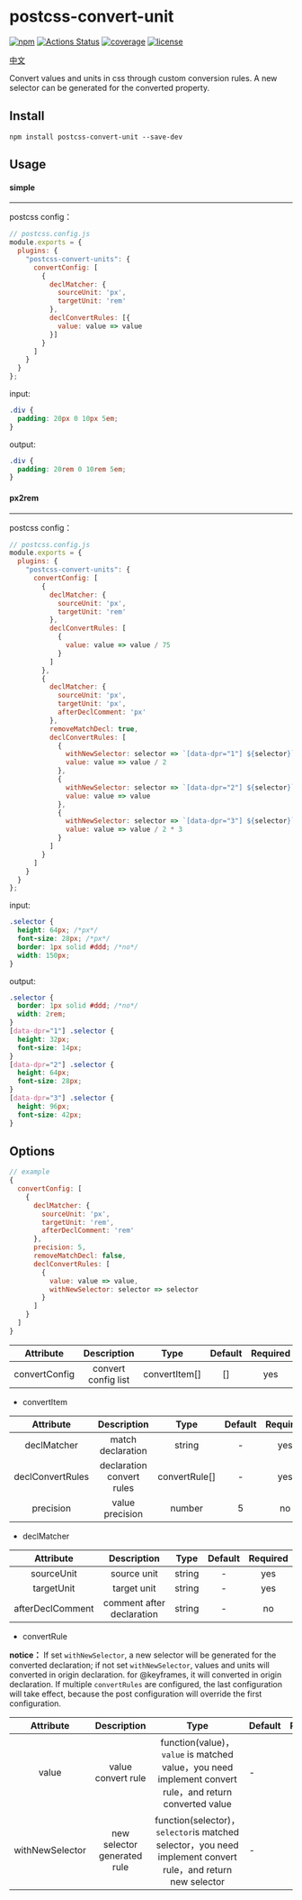 # postcss-convert-unit

[![npm](https://img.shields.io/npm/v/postcss-convert-unit)](https://www.npmjs.com/package/postcss-convert-unit)
[![Actions Status](https://github.com/hoivee/postcss-convert-unit/workflows/build/badge.svg)](https://github.com/hoivee/postcss-convert-unit)
[![coverage](https://img.shields.io/coveralls/github/hoivee/postcss-convert-unit)](https://coveralls.io/github/hoivee/postcss-convert-unit)
[![license](https://img.shields.io/github/license/hoivee/postcss-convert-unit)](https://github.com/hoivee/postcss-convert-unit/blob/master/LICENSE)


[中文](https://github.com/hoivee/postcss-convert-unit/blob/master/README.zh.md)

Convert values and units in css through custom conversion rules. A new selector can be generated for the converted property.

## Install

```npm
npm install postcss-convert-unit --save-dev
```

## Usage

#### simple

---

postcss config：

```javascript
// postcss.config.js
module.exports = {
  plugins: {
    "postcss-convert-units": {
      convertConfig: [
        {
          declMatcher: {
            sourceUnit: 'px',
            targetUnit: 'rem'
          },
          declConvertRules: [{
            value: value => value
          }]
        }
      ]
    }
  }
};
```

input:

```css
.div {
  padding: 20px 0 10px 5em;
}
```

output:

```css
.div {
  padding: 20rem 0 10rem 5em;
}
```

#### px2rem

---
postcss config：

```javascript
// postcss.config.js
module.exports = {
  plugins: {
    "postcss-convert-units": {
      convertConfig: [
        {
          declMatcher: {
            sourceUnit: 'px',
            targetUnit: 'rem'
          },
          declConvertRules: [
            {
              value: value => value / 75
            }
          ]
        },
        {
          declMatcher: {
            sourceUnit: 'px',
            targetUnit: 'px',
            afterDeclComment: 'px'
          },
          removeMatchDecl: true,
          declConvertRules: [
            {
              withNewSelector: selector => `[data-dpr="1"] ${selector}`,
              value: value => value / 2
            },
            {
              withNewSelector: selector => `[data-dpr="2"] ${selector}`,
              value: value => value
            },
            {
              withNewSelector: selector => `[data-dpr="3"] ${selector}`,
              value: value => value / 2 * 3
            }
          ]
        }
      ]
    }
  }
};
```

input:

```css
.selector {
  height: 64px; /*px*/
  font-size: 28px; /*px*/
  border: 1px solid #ddd; /*no*/
  width: 150px;
}

```

output:

```css
.selector {
  border: 1px solid #ddd; /*no*/
  width: 2rem;
}
[data-dpr="1"] .selector {
  height: 32px;
  font-size: 14px;
}
[data-dpr="2"] .selector {
  height: 64px;
  font-size: 28px;
}
[data-dpr="3"] .selector {
  height: 96px;
  font-size: 42px;
}

```

## Options
```javascript
// example
{
  convertConfig: [
    {
      declMatcher: {
        sourceUnit: 'px',
        targetUnit: 'rem',
        afterDeclComment: 'rem'
      },
      precision: 5,
      removeMatchDecl: false,
      declConvertRules: [
        {
          value: value => value,
          withNewSelector: selector => selector
        }
      ]
    }
  ]
}
```

| Attribute | Description | Type | Default | Required |
| :---:| :---: | :---: | :---: | :---: |
| convertConfig | convert config list | convertItem[] | [] | yes|
- convertItem

| Attribute | Description | Type | Default | Required |
| :---:| :---: | :---: | :---: | :---: |
| declMatcher | match declaration | string | - | yes |
| declConvertRules | declaration convert rules | convertRule[] | - | yes |
| precision | value precision | number | 5 | no |

- declMatcher

| Attribute | Description | Type | Default | Required |
| :---:| :---: | :---: | :---: | :---: |
| sourceUnit | source unit | string | - | yes |
| targetUnit | target unit | string | - | yes |
| afterDeclComment | comment after declaration | string | - | no |

- convertRule

**notice：** If set ```withNewSelector```, a new selector will be generated for the converted declaration; if not set ```withNewSelector```, values and units will converted in origin declaration. for @keyframes, it will converted in origin declaration. If multiple ```convertRules``` are configured, the last configuration will take effect, because the post configuration will override the first configuration.

| Attribute | Description | Type | Default | Required |
| :---:| :---: | :---: | :--- | :---: |
| value | value convert rule | function(value)，```value``` is matched value，you need implement convert rule，and return converted value| - | yes |
| withNewSelector | new selector generated rule  | function(selector)， ```selector```is matched selector，you need implement convert rule，and return new selector| - | no |
